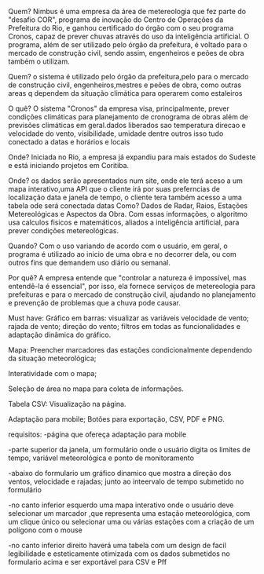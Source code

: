 Quem?
Nimbus é uma empresa da área de metereologia que fez parte do "desafio COR", programa de inovação do Centro de Operações da Prefeitura do Rio, e ganhou certificado do órgão com o seu programa Cronos, capaz de prever chuvas através do uso da inteligência artificial.
O programa, além de ser utilizado pelo órgão da prefeitura, é voltado para o mercado de construção civil, sendo assim, engenheiros e peões de obra também o utilizam.

Quem?
o sistema é utilizado pelo órgão da prefeitura,pelo para o mercado de construção civil, engenheiros,mestres e peões de obra, como outras areas q dependem da situação climática para operarem como estaleiros 


O quê?
O sistema "Cronos" da empresa visa, principalmente, prever condições climáticas para planejamento de cronograma de obras além de previsões climáticas em geral.dados liberados sao temperatura direcao e velocidade do vento, visibilidade, umidade dentre outros isso tudo conectado a datas e horários e locais

Onde?
Iniciada no Rio, a empresa já expandiu para mais estados do Sudeste e está iniciando projetos em Coritiba.

Onde?
os dados serão apresentados num site, onde ele terá aceso a um mapa interativo,uma API que o cliente irá por suas preferncias de localização data e janela de tempo, o cliente tera também acesso a uma tabela ode será conectada datas 
Como?
Dados de Radar, Raios, Estações Metereológicas e Aspectos da Obra. Com essas informações, o algoritmo usa calculos fisicos e matemáticos, aliados a inteligência artificial, para prever condições metereológicas.

Quando?
Com o uso variando de acordo com o usuário, em geral, o programa é utilizado ao inicio de uma obra e no decorrer dela, ou com outros fins que demandem uso diário ou semanal.

Por quê?
A empresa entende que "controlar a natureza é impossível, mas entendê-la é essencial", por isso, ela fornece serviços de metereologia para prefeituras e para o mercado de construção civil, ajudando no planejamento e prevenção de problemas que a chuva pode causar.

Must have:
Gráfico em barras:
visualizar as variáveis velocidade de vento; rajada de vento; direção do vento; filtros em todas as funcionalidades e adaptação dinâmica do gráfico.

Mapa:
Preencher marcadores das estações condicionalmente dependendo da situação meteorológica;

Interatividade com o mapa;

Seleção de área no mapa para coleta de informações.

Tabela CSV:
Visualização na página.

Adaptação para mobile;
Botões para exportação, CSV, PDF e PNG.

requisitos:
-página que ofereça adaptação para mobile

-parte superior da janela, um formulário onde o usuário digita os limites de tempo, variável meteorológica e ponto de monitoramento

-abaixo do formulario um gráfico dinamico que mostra a direção dos ventos, velocidade e rajadas; junto ao inteervalo de tempo submetido no formulário

-no canto inferior esquerdo uma mapa interativo onde o usuário deve selecionar um marcador ,que representa uma estação meteorológica, com um clique único ou selecionar uma ou várias estações com a criação de um polígono com o mouse

-no canto inferior direito haverá uma tabela com um design de facil legibilidade e esteticamente otimizada com os dados submetidos no formulario acima e ser exportável para CSV e Pff
